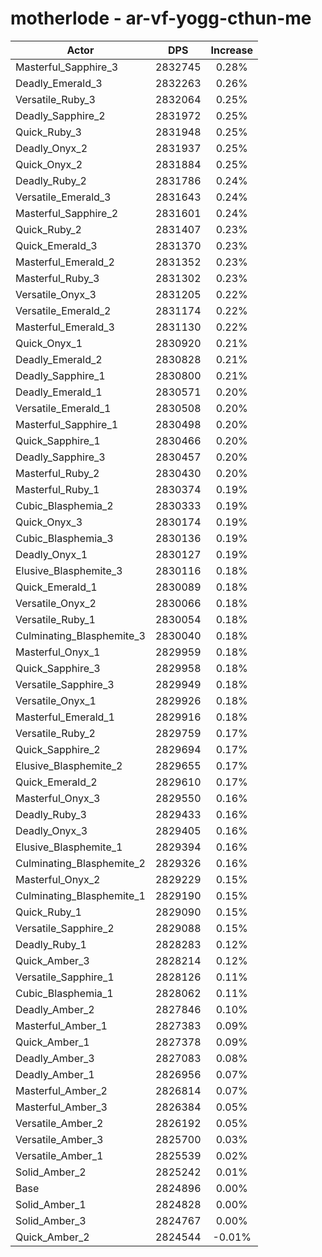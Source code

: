 # motherlode - ar-vf-yogg-cthun-me
| Actor | DPS | Increase |
|---|:---:|:---:|
|Masterful_Sapphire_3|2832745|0.28%|
|Deadly_Emerald_3|2832263|0.26%|
|Versatile_Ruby_3|2832064|0.25%|
|Deadly_Sapphire_2|2831972|0.25%|
|Quick_Ruby_3|2831948|0.25%|
|Deadly_Onyx_2|2831937|0.25%|
|Quick_Onyx_2|2831884|0.25%|
|Deadly_Ruby_2|2831786|0.24%|
|Versatile_Emerald_3|2831643|0.24%|
|Masterful_Sapphire_2|2831601|0.24%|
|Quick_Ruby_2|2831407|0.23%|
|Quick_Emerald_3|2831370|0.23%|
|Masterful_Emerald_2|2831352|0.23%|
|Masterful_Ruby_3|2831302|0.23%|
|Versatile_Onyx_3|2831205|0.22%|
|Versatile_Emerald_2|2831174|0.22%|
|Masterful_Emerald_3|2831130|0.22%|
|Quick_Onyx_1|2830920|0.21%|
|Deadly_Emerald_2|2830828|0.21%|
|Deadly_Sapphire_1|2830800|0.21%|
|Deadly_Emerald_1|2830571|0.20%|
|Versatile_Emerald_1|2830508|0.20%|
|Masterful_Sapphire_1|2830498|0.20%|
|Quick_Sapphire_1|2830466|0.20%|
|Deadly_Sapphire_3|2830457|0.20%|
|Masterful_Ruby_2|2830430|0.20%|
|Masterful_Ruby_1|2830374|0.19%|
|Cubic_Blasphemia_2|2830333|0.19%|
|Quick_Onyx_3|2830174|0.19%|
|Cubic_Blasphemia_3|2830136|0.19%|
|Deadly_Onyx_1|2830127|0.19%|
|Elusive_Blasphemite_3|2830116|0.18%|
|Quick_Emerald_1|2830089|0.18%|
|Versatile_Onyx_2|2830066|0.18%|
|Versatile_Ruby_1|2830054|0.18%|
|Culminating_Blasphemite_3|2830040|0.18%|
|Masterful_Onyx_1|2829959|0.18%|
|Quick_Sapphire_3|2829958|0.18%|
|Versatile_Sapphire_3|2829949|0.18%|
|Versatile_Onyx_1|2829926|0.18%|
|Masterful_Emerald_1|2829916|0.18%|
|Versatile_Ruby_2|2829759|0.17%|
|Quick_Sapphire_2|2829694|0.17%|
|Elusive_Blasphemite_2|2829655|0.17%|
|Quick_Emerald_2|2829610|0.17%|
|Masterful_Onyx_3|2829550|0.16%|
|Deadly_Ruby_3|2829433|0.16%|
|Deadly_Onyx_3|2829405|0.16%|
|Elusive_Blasphemite_1|2829394|0.16%|
|Culminating_Blasphemite_2|2829326|0.16%|
|Masterful_Onyx_2|2829229|0.15%|
|Culminating_Blasphemite_1|2829190|0.15%|
|Quick_Ruby_1|2829090|0.15%|
|Versatile_Sapphire_2|2829088|0.15%|
|Deadly_Ruby_1|2828283|0.12%|
|Quick_Amber_3|2828214|0.12%|
|Versatile_Sapphire_1|2828126|0.11%|
|Cubic_Blasphemia_1|2828062|0.11%|
|Deadly_Amber_2|2827846|0.10%|
|Masterful_Amber_1|2827383|0.09%|
|Quick_Amber_1|2827378|0.09%|
|Deadly_Amber_3|2827083|0.08%|
|Deadly_Amber_1|2826956|0.07%|
|Masterful_Amber_2|2826814|0.07%|
|Masterful_Amber_3|2826384|0.05%|
|Versatile_Amber_2|2826192|0.05%|
|Versatile_Amber_3|2825700|0.03%|
|Versatile_Amber_1|2825539|0.02%|
|Solid_Amber_2|2825242|0.01%|
|Base|2824896|0.00%|
|Solid_Amber_1|2824828|0.00%|
|Solid_Amber_3|2824767|0.00%|
|Quick_Amber_2|2824544|-0.01%|
